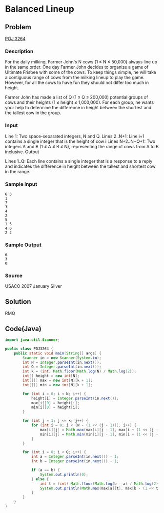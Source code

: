Balanced Lineup
===

Problem
-------

[POJ 3264](http://poj.org/problem?id=3264)

### Description

For the daily milking, Farmer John's N cows (1 ≤ N ≤ 50,000) always line up in the same order. One day Farmer John decides to organize a game of Ultimate Frisbee with some of the cows. To keep things simple, he will take a contiguous range of cows from the milking lineup to play the game. However, for all the cows to have fun they should not differ too much in height.

Farmer John has made a list of Q (1 ≤ Q ≤ 200,000) potential groups of cows and their heights (1 ≤ height ≤ 1,000,000). For each group, he wants your help to determine the difference in height between the shortest and the tallest cow in the group.

### Input

Line 1: Two space-separated integers, N and Q.
Lines 2..N+1: Line i+1 contains a single integer that is the height of cow i
Lines N+2..N+Q+1: Two integers A and B (1 ≤ A ≤ B ≤ N), representing the range of cows from A to B inclusive.
Output

Lines 1..Q: Each line contains a single integer that is a response to a reply and indicates the difference in height between the tallest and shortest cow in the range.

### Sample Input

    6 3
    1
    7
    3
    4
    2
    5
    1 5
    4 6
    2 2

### Sample Output

    6
    3
    0

### Source

USACO 2007 January Silver


Solution
--------

RMQ



Code(Java)
----------

```java
import java.util.Scanner;

public class POJ3264 {
    public static void main(String[] args) {
        Scanner in = new Scanner(System.in);
        int N = Integer.parseInt(in.next());
        int Q = Integer.parseInt(in.next());
        int k = (int) Math.floor(Math.log(N) / Math.log(2));
        int[] height = new int[N];
        int[][] max = new int[N][k + 1];
        int[][] min = new int[N][k + 1];

        for (int i = 0; i < N; i++) {
            height[i] = Integer.parseInt(in.next());
            max[i][0] = height[i];
            min[i][0] = height[i];
        }

        for (int j = 1; j <= k; j++) {
            for (int i = 0; i < (N - (1 << (j - 1))); i++) {
                max[i][j] = Math.max(max[i][j - 1], max[i + (1 << (j - 1))][j - 1]);
                min[i][j] = Math.min(min[i][j - 1], min[i + (1 << (j - 1))][j - 1]);
            }
        }

        for (int i = 0; i < Q; i++) {
            int a = Integer.parseInt(in.next()) - 1;
            int b = Integer.parseInt(in.next()) - 1;

            if (a == b) {
                System.out.println(0);
            } else {
                int t = (int) Math.floor(Math.log(b - a) / Math.log(2));
                System.out.println(Math.max(max[a][t], max[b - (1 << t) + 1][t]) - Math.min(min[a][t], min[b - (1 << t) + 1][t]));
            }
        }
    }
}


```